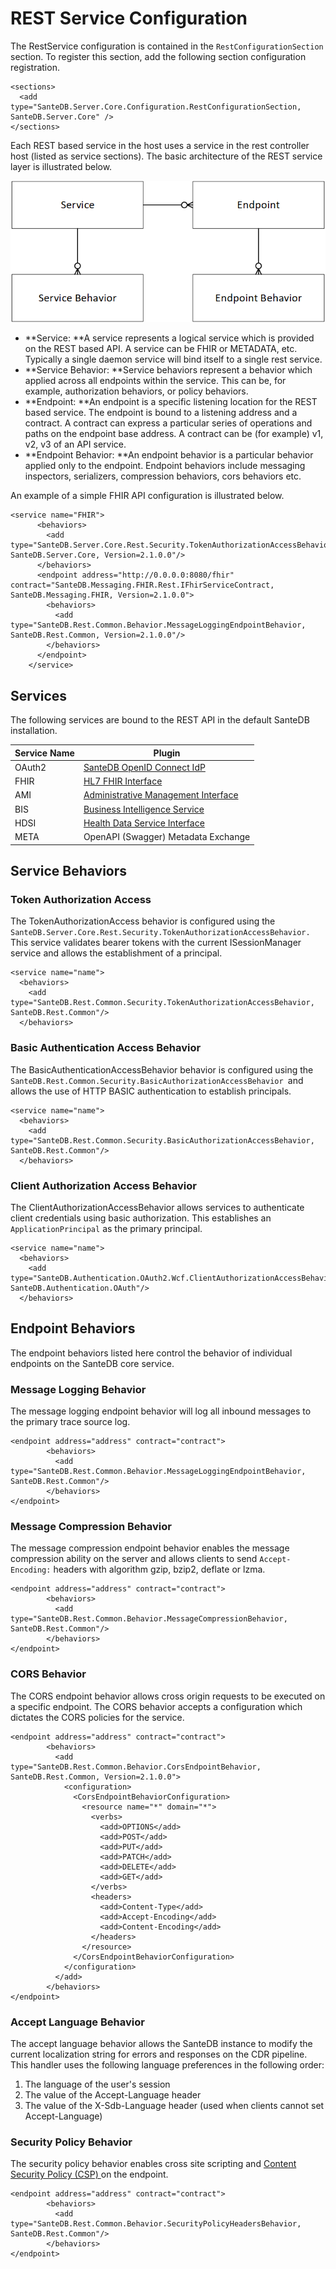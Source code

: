 # REST Service Configuration

The RestService configuration is contained in the `RestConfigurationSection `section. To register this section, add the following section configuration registration.

```markup
<sections>
  <add type="SanteDB.Server.Core.Configuration.RestConfigurationSection, SanteDB.Server.Core" />
</sections>
```

Each REST based service in the host uses a service in the rest controller host (listed as service sections). The basic architecture of the REST service layer is illustrated below.

![](<../../../../../.gitbook/assets/image (200).png>)

* **Service: **A service represents a logical service which is provided on the REST based API. A service can be FHIR or METADATA, etc. Typically a single daemon service will bind itself to a single rest service.
* **Service Behavior: **Service behaviors represent a behavior which applied across all endpoints within the service. This can be, for example, authorization behaviors, or policy behaviors.
* **Endpoint: **An endpoint is a specific listening location for the REST based service. The endpoint is bound to a listening address and a contract. A contract can express a particular series of operations and paths on the endpoint base address.  A contract can be (for example) v1, v2, v3 of an API service.
* **Endpoint Behavior: **An endpoint behavior is a particular behavior applied only to the endpoint. Endpoint behaviors include messaging inspectors, serializers, compression behaviors, cors behaviors etc.

An example of a simple FHIR API configuration is illustrated below.

```markup
<service name="FHIR">
      <behaviors>
        <add type="SanteDB.Server.Core.Rest.Security.TokenAuthorizationAccessBehavior, SanteDB.Server.Core, Version=2.1.0.0"/>
      </behaviors>
      <endpoint address="http://0.0.0.0:8080/fhir" contract="SanteDB.Messaging.FHIR.Rest.IFhirServiceContract, SanteDB.Messaging.FHIR, Version=2.1.0.0">
        <behaviors>
          <add type="SanteDB.Rest.Common.Behavior.MessageLoggingEndpointBehavior, SanteDB.Rest.Common, Version=2.1.0.0"/>
        </behaviors>
      </endpoint>
    </service>
```

## Services

The following services are bound to the REST API in the default SanteDB installation.

| Service Name | Plugin                                                                                                                            |
| ------------ | --------------------------------------------------------------------------------------------------------------------------------- |
| OAuth2       | [SanteDB OpenID Connect IdP](../../../../extending-santedb/service-apis/openid-connect/)                                          |
| FHIR         | [HL7 FHIR Interface](../../../../extending-santedb/service-apis/hl7-fhir/)                                                        |
| AMI          | [Administrative Management Interface](../../../../extending-santedb/service-apis/administration-management-interface-ami/)        |
| BIS          | [Business Intelligence Service](../../../../extending-santedb/server-plugins/service-definitions/business-intelligence-services/) |
| HDSI         | [Health Data Service Interface](../../../../extending-santedb/service-apis/health-data-service-interface-hdsi/)                   |
| META         | OpenAPI (Swagger) Metadata Exchange                                                                                               |

## Service Behaviors

### Token Authorization Access

The TokenAuthorizationAccess behavior is configured using the `SanteDB.Server.Core.Rest.Security.TokenAuthorizationAccessBehavior.` This service validates bearer tokens with the current ISessionManager service and allows the establishment of a principal. 

```markup
<service name="name">
  <behaviors>
    <add type="SanteDB.Rest.Common.Security.TokenAuthorizationAccessBehavior, SanteDB.Rest.Common"/>
  </behaviors>
```

### Basic Authentication Access Behavior

The BasicAuthenticationAccessBehavior behavior is configured using the `SanteDB.Rest.Common.Security.BasicAuthorizationAccessBehavior `and allows the use of HTTP BASIC authentication to establish principals.

```markup
<service name="name">
  <behaviors>
    <add type="SanteDB.Rest.Common.Security.BasicAuthorizationAccessBehavior, SanteDB.Rest.Common"/>
  </behaviors>
```

### Client Authorization Access Behavior

The ClientAuthorizationAccessBehavior allows services to authenticate client credentials using basic authorization. This establishes an `ApplicationPrincipal` as the primary principal.

```markup
<service name="name">
  <behaviors>
    <add type="SanteDB.Authentication.OAuth2.Wcf.ClientAuthorizationAccessBehavior, SanteDB.Authentication.OAuth"/>
  </behaviors>
```

## Endpoint Behaviors

The endpoint behaviors listed here control the behavior of individual endpoints on the SanteDB core service.

### Message Logging Behavior

The message logging endpoint behavior will log all inbound messages to the primary trace source log.

```markup
<endpoint address="address" contract="contract">
        <behaviors>
          <add type="SanteDB.Rest.Common.Behavior.MessageLoggingEndpointBehavior, SanteDB.Rest.Common"/>
        </behaviors>
</endpoint>      
```

### Message Compression Behavior

The message compression endpoint behavior enables the message compression ability on the server and allows clients to send `Accept-Encoding:` headers with algorithm gzip, bzip2, deflate or lzma.

```markup
<endpoint address="address" contract="contract">
        <behaviors>
          <add type="SanteDB.Rest.Common.Behavior.MessageCompressionBehavior, SanteDB.Rest.Common"/>
        </behaviors>
</endpoint>    
```

### CORS Behavior

The CORS endpoint behavior allows cross origin requests to be executed on a specific endpoint. The CORS behavior accepts a configuration which dictates the CORS policies for the service.

```markup
<endpoint address="address" contract="contract">
        <behaviors>
          <add type="SanteDB.Rest.Common.Behavior.CorsEndpointBehavior, SanteDB.Rest.Common, Version=2.1.0.0">
            <configuration>
              <CorsEndpointBehaviorConfiguration>
                <resource name="*" domain="*">
                  <verbs>
                    <add>OPTIONS</add>
                    <add>POST</add>
                    <add>PUT</add>
                    <add>PATCH</add>
                    <add>DELETE</add>
                    <add>GET</add>
                  </verbs>
                  <headers>
                    <add>Content-Type</add>
                    <add>Accept-Encoding</add>
                    <add>Content-Encoding</add>
                  </headers>
                </resource>
              </CorsEndpointBehaviorConfiguration>
            </configuration>
          </add>
        </behaviors>
</endpoint>   
```

### Accept Language Behavior

The accept language behavior allows the SanteDB instance to modify the current localization string for errors and responses on the CDR pipeline. This handler uses the following language preferences in the following order:

1. The language of the user's session
2. The value of the Accept-Language header
3. The value of the X-Sdb-Language header (used when clients cannot set Accept-Language)

### Security Policy Behavior

The security policy behavior enables cross site scripting and [Content Security Policy (CSP) ](https://developer.mozilla.org/en-US/docs/Web/HTTP/CSP)on the endpoint.

```markup
<endpoint address="address" contract="contract">
        <behaviors>
          <add type="SanteDB.Rest.Common.Behavior.SecurityPolicyHeadersBehavior, SanteDB.Rest.Common"/>
        </behaviors>
</endpoint>    
```


